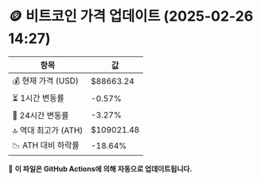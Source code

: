 # 🪙 비트코인 가격 업데이트 (2025-02-26 14:27)

| 항목                | 값 |
|--------------------|----------------|
| 💰 현재 가격 (USD) | $88663.24 |
| ⏳ 1시간 변동률    | -0.57% |
| 📆 24시간 변동률   | -3.27% |
| 🔝 역대 최고가 (ATH) | $109021.48 |
| 📉 ATH 대비 하락률 | -18.64% |

🔄 **이 파일은 GitHub Actions에 의해 자동으로 업데이트됩니다.**
